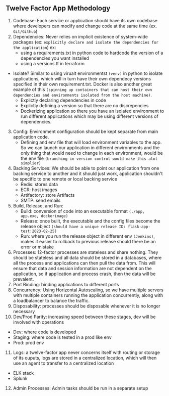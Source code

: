 <h2>Twelve Factor App Methodology</h2>

1. Codebase: Each service or application should have its own codebase where developers can modify and change code at the same time (ex. `Git/Github`)
2. Dependencies: Never relies on implicit existence of system-wide packages (ex: `explicitly declare and isolate the dependencies for the application`)
  ex:
    - using a requirements.txt in python code to hardcode the version of a dependencies you want installed
    - using a versions.tf in terraform 
  * Isolate? Similar to using virualt environmentst `(venv)` in python to isolate applications, which will in turn have their own dependecy versions specified in their own requirement.txt. Docker is also another great example of this `(spinning up containers that can host their own dependencies and environments isolated from the host machine)`.
    - Explictly declaring dependencies in code
    - Explictly defining a version so that there are no discrepencies
    - Dockerizing application so there you have an isolated environment to run different applications which may be using different versions of dependencies.
3. Config: Environment configuration should be kept separate from main application code. 
   * Defining and env file that will load environment variables to the app. So we can launch our application in different environments and the only thing that would need to change in each environment, would be the env file `(branching in version control would make this alot simplier)`
4. Backing Services: We should be able to point our application from one backing service to another and it should just work, application shouldn't be specific to one remote or local backing service
   * Redis: stores data
   * ECR: host images
   * Artifactory: store Artifacts
   * SMTP: send emails
5. Build, Release, and Run:
   * Build: conversion of code into an executable format `(./app, app.exe, dockerimage)`
   * Release: once built, the executable and the config files become the release object `(should have a unique release ID: flask-app-test:2023-02-25)`
   * Run: where you run the release object in different env `(Jenkins)`, makes it easier to rollback to previous release should there be an error or mistake  
6. Processes: 12-factor processes are stateless and share nothing. They should be stateless and all data should be stored in a databases, where all the process and applications can then pull the data from. This will ensure that data and session information are not dependent on the application, so if application and process crash, then the data will be prevalent. 
7. Port Binding: binding applications to different ports 
8. Concurrency: Using Horizontal Autoscaling, so we have multiple servers with multiple containers running the application concurrently, along with a loadbalancer to balance the traffic. 
9. Disposability: processes should be disposable whenever it is no longer necessary
10. Dev/Prod Parity: increasing speed between these stages, dev will be involved with operations
   * Dev: where code is developed
   * Staging: where code is tested in a prod like env
   * Prod: prod env
11. Logs: a twelve-factor app never concerns itself with routing or storage of its ouputs, logs are stored in a centralized location, which will then use an agent to transfer to a centralized location
   * ELK stack
   * Splunk
12. Admin Processes: Admin tasks should be run in a separate setup 
